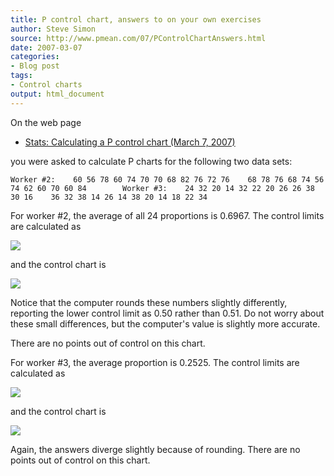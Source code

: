 ```yaml
---
title: P control chart, answers to on your own exercises
author: Steve Simon
source: http://www.pmean.com/07/PControlChartAnswers.html
date: 2007-03-07
categories:
- Blog post
tags:
- Control charts
output: html_document
---
```

On the web page

-   [Stats: Calculating a P control chart (March
    7, 2007)](PControlChart.html)

you were asked to calculate P charts for the following two data sets:

`Worker #2:    60 56 78 60 74 70 70 68 82 76 72 76    68 78 76 68 74 56 74 62 60 70 60 84        Worker #3:    24 32 20 14 32 22 20 26 26 38 30 16    36 32 38 14 26 14 38 20 14 18 22 34`

For worker #2, the average of all 24 proportions is 0.6967. The
control limits are calculated as

![](http://www.pmean.com/images/images/07/PControlChartAnswers01.gif)

and the control chart is

![](http://www.pmean.com/images/images/07/PControlChartAnswers02.gif)

Notice that the computer rounds these numbers slightly differently,
reporting the lower control limit as 0.50 rather than 0.51. Do not
worry about these small differences, but the computer's value is
slightly more accurate.

There are no points out of control on this chart.

For worker #3, the average proportion is 0.2525. The control limits
are calculated as

![](http://www.pmean.com/images/images/07/PControlChartAnswers03.gif)

and the control chart is

![](http://www.pmean.com/images/images/07/PControlChartAnswers04.gif)

Again, the answers diverge slightly because of rounding. There are no
points out of control on this chart.
